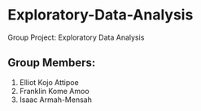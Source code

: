 # Exploratory-Data-Analysis
Group Project: Exploratory Data Analysis

## Group Members:
1. Elliot Kojo Attipoe
2. Franklin Kome Amoo
3. Isaac Armah-Mensah 
